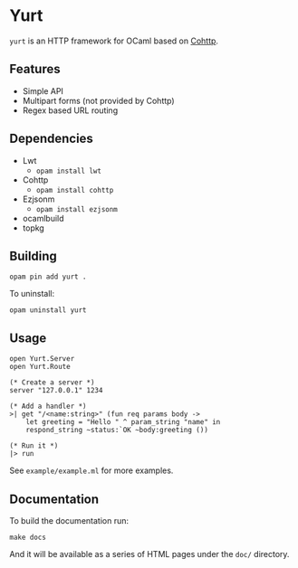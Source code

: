 Yurt
====

`yurt` is an HTTP framework for OCaml based on [Cohttp](https://github.com/mirage/ocaml-cohttp).

## Features

* Simple API
* Multipart forms (not provided by Cohttp)
* Regex based URL routing

## Dependencies

- Lwt
    - `opam install lwt`
- Cohttp
    - `opam install cohttp`
- Ezjsonm
    - `opam install ezjsonm`
- ocamlbuild
- topkg

## Building

    opam pin add yurt .

To uninstall:

    opam uninstall yurt

## Usage

    open Yurt.Server
    open Yurt.Route

    (* Create a server *)
    server "127.0.0.1" 1234

    (* Add a handler *)
    >| get "/<name:string>" (fun req params body ->
        let greeting = "Hello " ^ param_string "name" in
        respond_string ~status:`OK ~body:greeting ())

    (* Run it *)
    |> run

See `example/example.ml` for more examples.

## Documentation

To build the documentation run:

    make docs

And it will be available as a series of HTML pages under the `doc/` directory.


